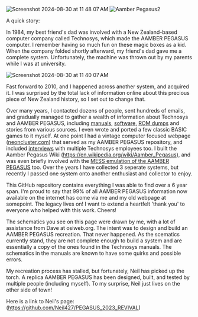 
![Screenshot 2024-08-30 at 11 48 07 AM](https://github.com/user-attachments/assets/8b26752b-27a8-4d25-861a-bb9b2d95945c)
![Aamber Pegasus2](https://github.com/user-attachments/assets/d52fe277-1356-43d8-8c1f-e5e754066c58)



A quick story:

In 1984, my best friend's dad was involved with a New Zealand-based computer company called Technosys, which made the AAMBER PEGASUS computer. I remember having so much fun on these magic boxes as a kid. When the company folded shortly afterward, my friend's dad gave me a complete system. Unfortunately, the machine was thrown out by my parents while I was at university.

![Screenshot 2024-08-30 at 11 40 07 AM](https://github.com/user-attachments/assets/747b10c9-19d1-4bbf-b244-9aa0462e63c4)


Fast forward to 2010, and I happened across another system, and acquired it. I was surprised by the total lack of information online about this precious piece of New Zealand history, so I set out to change that. 

Over many years, I contacted dozens of people, sent hundreds of emails, and gradually managed to gather a wealth of information about Technosys and AAMBER PEGASUS, including [manuals](https://web.archive.org/web/20160706190959/http://www.neoncluster.com/aamber_pegasus/documentation.html), [software](https://web.archive.org/web/20171018051105/http://www.neoncluster.com/aamber_pegasus/software_list.html), [ROM dumps](https://web.archive.org/web/20171018051105/http://www.neoncluster.com/aamber_pegasus/software_list.html) and stories from various sources. I even wrote and ported a few classic BASIC games to it myself. At one point I had a vintage computer focused webpage ([neoncluster.com](https://web.archive.org/web/20170226125438/http://www.neoncluster.com/aamber_pegasus/aamber_pegasus.html)) that served as my AAMBER PEGASUS repository, and included [interviews](https://web.archive.org/web/20160706190954/http://www.neoncluster.com/aamber_pegasus/bio.html) with multiple Technosys employees too. I built the Aamber Pegasus Wiki (https://en.wikipedia.org/wiki/Aamber_Pegasus), and was even briefly involved with the [MESS emulation of the AAMBER PEGASUS](https://web.archive.org/web/20160706191005/http://www.neoncluster.com/aamber_pegasus/mess.html) too.
Over the years I have collected 3 seperate systems, but recently I passed one system onto another enthusiast and collector to enjoy.



This GitHub repository contains everything I was able to find over a 6 year span. I'm proud to say that 99% of all AAMBER PEGASUS information now available on the internet has come via me and my old webpage at somepoint. The legacy lives on! I want to extend a heartfelt 'thank you' to everyone who helped with this work. Cheers!

The schematics you see on this page were drawn by me, with a lot of assistance from Dave at osiweb.org. The intent was to design and build an AAMBER PEGASUS recreation. That never happened. As the scematics currently stand, they are not complete enough to build a system and are essentially a copy of the ones found in the Technosys manuals. The schematics in the manuals are known to have some quirks and possible errors.

My recreation process has stalled, but fortunately, Neil has picked up the torch. A replica AAMBER PEGASUS has been designed, built, and tested by multiple people (including myself). To my surprise, Neil just lives on the other side of town!

Here is a link to Neil's page:
(https://github.com/Neil427/PEGASUS_2023_REVIVAL)

